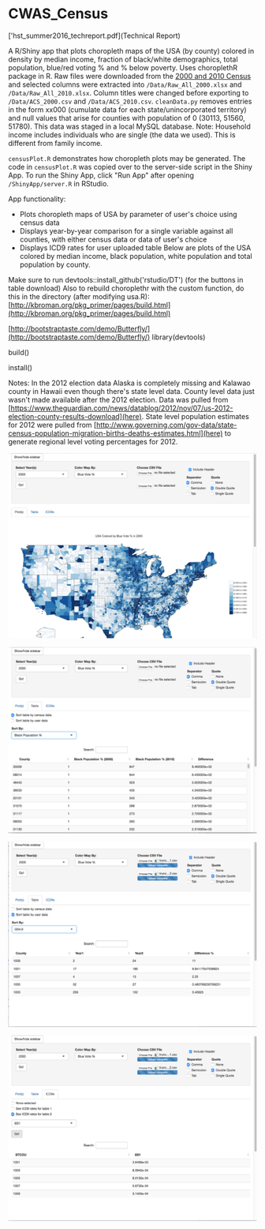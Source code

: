 # CWAS_Census
['hst_summer2016_techreport.pdf](Technical Report)

A R/Shiny app that plots choropleth maps of the USA (by county) colored in density by median income, fraction of black/white demographics, total population, blue/red voting % and % below poverty. Uses choroplethR package in R.
Raw files were downloaded from the [2000 and 2010 Census](https://www.census.gov/support/USACdataDownloads.html) and selected columns were extracted into `/Data/Raw_All_2000.xlsx` and `/Data/Raw_All_2010.xlsx`. Column titles were changed before exporting to `/Data/ACS_2000.csv` and `/Data/ACS_2010.csv`. `cleanData.py` removes entries in the form xx000 (cumulate data for each state/unincorporated territory) and null values that arise for counties with population of 0 (30113, 51560, 51780). This data was staged in a local MySQL database. Note: Household income includes individuals who are single (the data we used). This is different from family income.

`censusPlot.R` demonstrates how choropleth plots may be generated. The code in `censusPlot.R` was copied over to the server-side script in the Shiny App. To run the Shiny App, click "Run App" after opening `/ShinyApp/server.R` in RStudio.

App functionality:
*  Plots choropleth maps of USA by parameter of user's choice using census data
*  Displays year-by-year comparison for a single variable against all counties, with either census data or data of user's choice
*  Displays ICD9 rates for user uploaded table
Below are plots of the USA colored by median income, black population, white population and total population by county.

Make sure to run devtools::install_github('rstudio/DT') (for the buttons in table download)
Also to rebuild choroplethr with the custom function, do this in the directory (after modifying usa.R):
[http://kbroman.org/pkg_primer/pages/build.html](http://kbroman.org/pkg_primer/pages/build.html)

[http://bootstraptaste.com/demo/Butterfly/](http://bootstraptaste.com/demo/Butterfly/)
library(devtools)

build()

install()

Notes: In the 2012 election data Alaska is completely missing and Kalawao county in Hawaii even though there's state level data. County level data just wasn't made available after the 2012 election. Data was pulled from [https://www.theguardian.com/news/datablog/2012/nov/07/us-2012-election-county-results-download](here). State level population estimates for 2012 were pulled from [http://www.governing.com/gov-data/state-census-population-migration-births-deaths-estimates.html](here) to generate regional level voting percentages for 2012.


![](https://github.com/dfan/CWAS_Census/blob/master/Sample%20Images/Screenshot1.png)


![](https://github.com/dfan/CWAS_Census/blob/master/Sample%20Images/Screenshot2.png)


![](https://github.com/dfan/CWAS_Census/blob/master/Sample%20Images/Screenshot3.png)


![](https://github.com/dfan/CWAS_Census/blob/master/Sample%20Images/Screenshot4.png)
